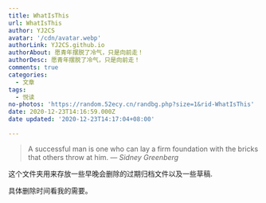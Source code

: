 ```yaml
---
title: WhatIsThis
url: WhatIsThis
author: YJ2CS
avatar: '/cdn/avatar.webp'
authorLink: YJ2CS.github.io
authorAbout: 愿青年摆脱了冷气，只是向前走！
authorDesc: 愿青年摆脱了冷气，只是向前走！
comments: true
categories:
  - 文章
tags:
  - 悦读
no-photos: 'https://random.52ecy.cn/randbg.php?size=1&rid-WhatIsThis'
date: 2020-12-23T14:16:59.000Z
date updated: '2020-12-23T14:17:04+08:00'

---
```


> A successful man is one who can lay a firm foundation with the bricks that others throw at him.
> — <cite>Sidney Greenberg</cite>

这个文件夹用来存放一些早晚会删除的过期归档文件以及一些草稿.

具体删除时间看我的需要。
